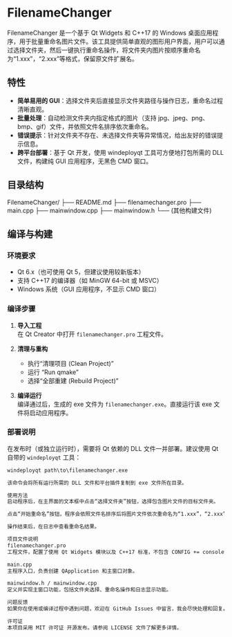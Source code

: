 # FilenameChanger

FilenameChanger 是一个基于 Qt Widgets 和 C++17 的 Windows 桌面应用程序，用于批量重命名图片文件。该工具提供简单直观的图形用户界面，用户可以通过选择文件夹，然后一键执行重命名操作，将文件夹内图片按顺序重命名为“1.xxx”，“2.xxx”等格式，保留原文件扩展名。

## 特性

- **简单易用的 GUI**：选择文件夹后直接显示文件夹路径与操作日志，重命名过程清晰直观。
- **批量处理**：自动检测文件夹内指定格式的图片（支持 jpg、jpeg、png、bmp、gif）文件，并依照文件名排序依次重命名。
- **错误提示**：针对文件夹不存在、未选择文件夹等异常情况，给出友好的错误提示信息。
- **跨平台部署**：基于 Qt 开发，使用 windeployqt 工具可方便地打包所需的 DLL 文件，构建纯 GUI 应用程序，无黑色 CMD 窗口。

## 目录结构
FilenameChanger/ ├── README.md ├── filenamechanger.pro ├── main.cpp ├── mainwindow.cpp ├── mainwindow.h └── (其他构建文件)


## 编译与构建

### 环境要求

- Qt 6.x（也可使用 Qt 5，但建议使用较新版本）
- 支持 C++17 的编译器（如 MinGW 64-bit 或 MSVC）
- Windows 系统（GUI 应用程序，不显示 CMD 窗口）

### 编译步骤

1. **导入工程**  
   在 Qt Creator 中打开 `filenamechanger.pro` 工程文件。

2. **清理与重构**  
   - 执行“清理项目 (Clean Project)”
   - 运行 “Run qmake”
   - 选择“全部重建 (Rebuild Project)”

3. **编译运行**  
   编译通过后，生成的 exe 文件为 `filenamechanger.exe`。直接运行该 exe 文件将启动应用程序。

### 部署说明

在发布时（或独立运行时），需要将 Qt 依赖的 DLL 文件一并部署。建议使用 Qt 自带的 `windeployqt` 工具：

```cmd
windeployqt path\to\filenamechanger.exe

该命令会将所有运行所需的 DLL 文件和平台插件复制到 exe 文件所在目录。

使用方法
启动程序后，在主界面的文本框中点击“选择文件夹”按钮，选择包含图片文件的目标文件夹。

点击“开始重命名”按钮，程序会依照文件名排序后将图片文件依次重命名为“1.xxx”，“2.xxx”等格式，操作日志会显示在窗口下方。

操作结束后，在日志中查看重命名结果。

项目文件说明
filenamechanger.pro
工程文件，配置了使用 Qt Widgets 模块以及 C++17 标准，不包含 CONFIG += console 以确保运行时不显示 CMD 窗口。

main.cpp
主程序入口，负责创建 QApplication 和主窗口对象。

mainwindow.h / mainwindow.cpp
定义并实现主窗口功能，包括文件夹选择、重命名操作和日志显示功能。

问题反馈
如果你在使用或编译过程中遇到问题，欢迎在 GitHub Issues 中留言，我会尽快处理和回复。

许可证
本项目采用 MIT 许可证 开源发布。请参阅 LICENSE 文件了解更多详情。
